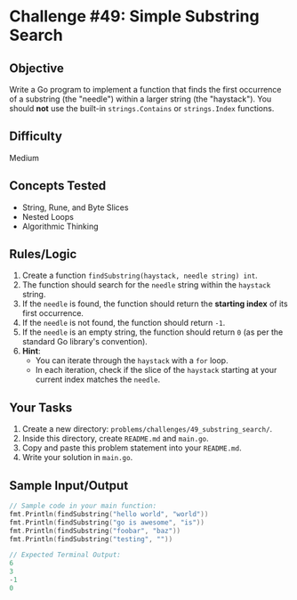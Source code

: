 # Challenge #49: Simple Substring Search

## Objective
Write a Go program to implement a function that finds the first occurrence of a substring (the "needle") within a larger string (the "haystack"). You should **not** use the built-in `strings.Contains` or `strings.Index` functions.

## Difficulty
Medium

## Concepts Tested
* String, Rune, and Byte Slices
* Nested Loops
* Algorithmic Thinking

## Rules/Logic
1.  Create a function `findSubstring(haystack, needle string) int`.
2.  The function should search for the `needle` string within the `haystack` string.
3.  If the `needle` is found, the function should return the **starting index** of its first occurrence.
4.  If the `needle` is not found, the function should return `-1`.
5.  If the `needle` is an empty string, the function should return `0` (as per the standard Go library's convention).
6.  **Hint**:
    * You can iterate through the `haystack` with a `for` loop.
    * In each iteration, check if the slice of the `haystack` starting at your current index matches the `needle`.

## Your Tasks
1.  Create a new directory: `problems/challenges/49_substring_search/`.
2.  Inside this directory, create `README.md` and `main.go`.
3.  Copy and paste this problem statement into your `README.md`.
4.  Write your solution in `main.go`.

## Sample Input/Output

```go
// Sample code in your main function:
fmt.Println(findSubstring("hello world", "world"))
fmt.Println(findSubstring("go is awesome", "is"))
fmt.Println(findSubstring("foobar", "baz"))
fmt.Println(findSubstring("testing", ""))

// Expected Terminal Output:
6
3
-1
0